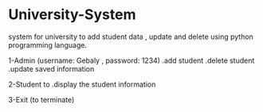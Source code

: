 # University-System
system for university to add student data , update and delete using python programming language.

1-Admin  (username: Gebaly , password: 1234)
.add student
.delete student
.update saved information

2-Student to 
.display the student information


3-Exit (to terminate)

